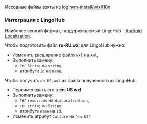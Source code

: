 Исходные файлы взяты из [loginom-install/wix/l10n](../../loginom-install/tree/master/wix/l10n)

### Интеграция с LingoHub

Наиболее схожий формат, поддерживаемый LingoHub - [Android Localization](https://lingohub.com/developers/resource-files/android-localization/).

Чтобы подготовить файл **ru-RU.wxl** для LingoHub нужно:

* Изменить расширение файла `wxl` на `xml`,
* Выполнить замену:
    * тег `String` на `string`,
    * атрибута `Id`  на `name`.

Чтобы получить `en-US.wxl` из файла полученного из LingoHub:

* Переименовать его в **en-US.wxl**
* Выполнить замену: 
    * тег `resources` на `WixLocalization`,
    * тег `string` на `String`
    * атрибута `name` на `Id`.
* Изменить атрибут `Culture` на `"en-US"`
